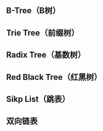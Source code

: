 ## B-Tree（B树）

## Trie Tree（前缀树）

## Radix Tree（基数树）

## Red Black Tree（红黑树）

## Sikp List（跳表）

## 双向链表

